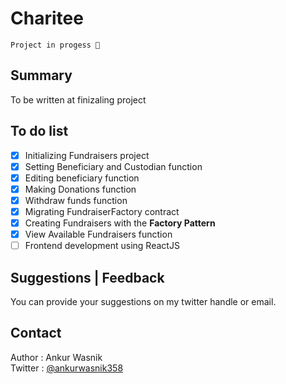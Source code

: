 # Charitee
`Project in progess 🚀`
## Summary
To be written at finizaling project
## To do list 
- [x] Initializing Fundraisers project
- [x] Setting Beneficiary and Custodian function
- [x] Editing beneficiary function
- [x] Making Donations function
- [x] Withdraw funds function
- [x] Migrating FundraiserFactory contract
- [x] Creating Fundraisers with the **Factory Pattern**
- [x] View Available Fundraisers function
- [ ] Frontend development using ReactJS 
## Suggestions | Feedback
You can provide your suggestions on my twitter handle or email.

## Contact
Author : Ankur Wasnik\
Twitter : [@ankurwasnik358](https://twitter.com/ankurwasnik358)
